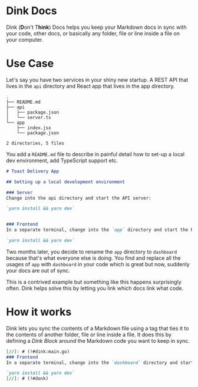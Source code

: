 # Dink Docs

Dink (**D**on't T**hink**) Docs helps you keep your Markdown docs in sync with your code, 
other docs, or basically any folder, file or line inside a file on your computer.

# Use Case
Let's say you have two services in your shiny new startup. A REST API that lives in the 
`api` directory and React app that lives in the app directory.

```
.
├── README.md
├── api
│   ├── package.json
│   └── server.ts
└── app
    ├── index.jsx
    └── package.json

2 directories, 5 files
```

You add a `README.md` file to describe in painful detail how to set-up a local dev 
environment, add TypeScript support etc.

```Markdown
# Toast Delivery App

## Setting up a local development environment

### Server
Change into the api directory and start the API server:

`yarn install && yarn dev`


### Frontend
In a separate terminal, change into the `app` directory and start the React app:

`yarn install && yarn dev`
```

Two months later, you decide to rename the `app` directory to `dashboard` because that's 
what everyone else is doing. You find and replace all the usages of `app` with `dashboard`
in your code which is great but now, suddenly your docs are out of sync.

This is a contrived example but something like this happens surprisingly often. Dink helps
solve this by letting you link which docs link what code.


# How it works
Dink lets you sync the contents of a Markdown file using a tag that ties it to the 
contents of another folder, file or line inside a file. It does this by defining a _Dink 
Block_ around the Markdown code you want to keep in sync. 

```markdown
[//]: # (!#dink:main.go)
### Frontend
In a separate terminal, change into the `dashboard` directory and start the React app:

`yarn install && yarn dev`
[//]: # (!#donk)
```


